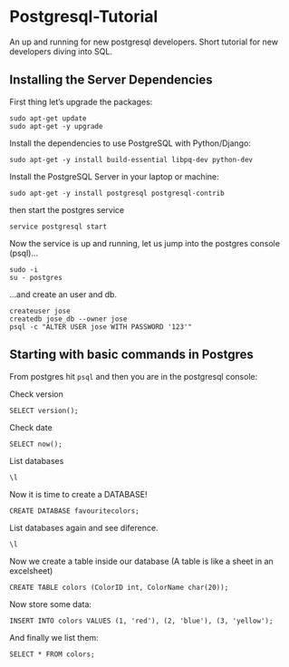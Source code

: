 # Postgresql-Tutorial

An up and running for new postgresql developers.
Short tutorial for new developers diving into SQL.

## Installing the Server Dependencies

First thing let’s upgrade the packages:
```shell
sudo apt-get update
sudo apt-get -y upgrade
```
Install the dependencies to use PostgreSQL with Python/Django:
```shell
sudo apt-get -y install build-essential libpq-dev python-dev
```
Install the PostgreSQL Server in your laptop or machine:
```shell
sudo apt-get -y install postgresql postgresql-contrib
```
then start the postgres service
```shell
service postgresql start
```
Now the service is up and running, let us jump into the postgres console (psql)...
```
sudo -i
su - postgres
```
...and create an user and db. 
```shell
createuser jose
createdb jose_db --owner jose
psql -c "ALTER USER jose WITH PASSWORD '123'"
```

## Starting with basic commands in Postgres

From postgres hit `psql` and then you are in the postgresql console:

Check version
```
SELECT version();
```

Check date
```
SELECT now();
```

List databases
```
\l
```

Now it is time to create a DATABASE!
```
CREATE DATABASE favouritecolors;
```

List databases again and see diference.
```
\l
```

Now we create a table inside our database (A table is like a sheet in an excelsheet)
```
CREATE TABLE colors (ColorID int, ColorName char(20));
```

Now store some data:
```
INSERT INTO colors VALUES (1, 'red'), (2, 'blue'), (3, 'yellow');
```

And finally we list them:
```
SELECT * FROM colors;
```
